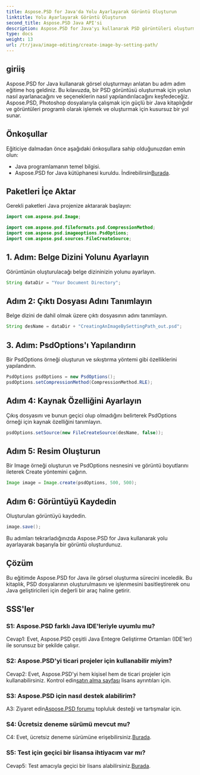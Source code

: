 ```yaml
---
title: Aspose.PSD for Java'da Yolu Ayarlayarak Görüntü Oluşturun
linktitle: Yolu Ayarlayarak Görüntü Oluşturun
second_title: Aspose.PSD Java API'si
description: Aspose.PSD for Java'yı kullanarak PSD görüntüleri oluşturmayı öğrenin. Sorunsuz görüntü oluşturmak için adım adım kılavuzumuzu izleyin.
type: docs
weight: 13
url: /tr/java/image-editing/create-image-by-setting-path/
---
```

## giriiş

Aspose.PSD for Java kullanarak görsel oluşturmayı anlatan bu adım adım eğitime hoş geldiniz. Bu kılavuzda, bir PSD görüntüsü oluşturmak için yolun nasıl ayarlanacağını ve seçeneklerin nasıl yapılandırılacağını keşfedeceğiz. Aspose.PSD, Photoshop dosyalarıyla çalışmak için güçlü bir Java kitaplığıdır ve görüntüleri programlı olarak işlemek ve oluşturmak için kusursuz bir yol sunar.

## Önkoşullar

Eğiticiye dalmadan önce aşağıdaki önkoşullara sahip olduğunuzdan emin olun:

- Java programlamanın temel bilgisi.
-  Aspose.PSD for Java kütüphanesi kuruldu. İndirebilirsin[Burada](https://releases.aspose.com/psd/java/).

## Paketleri İçe Aktar

Gerekli paketleri Java projenize aktararak başlayın:

```java
import com.aspose.psd.Image;

import com.aspose.psd.fileformats.psd.CompressionMethod;
import com.aspose.psd.imageoptions.PsdOptions;
import com.aspose.psd.sources.FileCreateSource;

```

## 1. Adım: Belge Dizini Yolunu Ayarlayın

Görüntünün oluşturulacağı belge dizininizin yolunu ayarlayın.

```java
String dataDir = "Your Document Directory";
```

## Adım 2: Çıktı Dosyası Adını Tanımlayın

Belge dizini de dahil olmak üzere çıktı dosyasının adını tanımlayın.

```java
String desName = dataDir + "CreatingAnImageBySettingPath_out.psd";
```

## 3. Adım: PsdOptions'ı Yapılandırın

Bir PsdOptions örneği oluşturun ve sıkıştırma yöntemi gibi özelliklerini yapılandırın.

```java
PsdOptions psdOptions = new PsdOptions();
psdOptions.setCompressionMethod(CompressionMethod.RLE);
```

## Adım 4: Kaynak Özelliğini Ayarlayın

Çıkış dosyasını ve bunun geçici olup olmadığını belirterek PsdOptions örneği için kaynak özelliğini tanımlayın.

```java
psdOptions.setSource(new FileCreateSource(desName, false));
```

## Adım 5: Resim Oluşturun

Bir Image örneği oluşturun ve PsdOptions nesnesini ve görüntü boyutlarını ileterek Create yöntemini çağırın.

```java
Image image = Image.create(psdOptions, 500, 500);
```

## Adım 6: Görüntüyü Kaydedin

Oluşturulan görüntüyü kaydedin.

```java
image.save();
```

Bu adımları tekrarladığınızda Aspose.PSD for Java kullanarak yolu ayarlayarak başarıyla bir görüntü oluşturdunuz.

## Çözüm

Bu eğitimde Aspose.PSD for Java ile görsel oluşturma sürecini inceledik. Bu kitaplık, PSD dosyalarının oluşturulmasını ve işlenmesini basitleştirerek onu Java geliştiricileri için değerli bir araç haline getirir.

## SSS'ler

### S1: Aspose.PSD farklı Java IDE'leriyle uyumlu mu?

Cevap1: Evet, Aspose.PSD çeşitli Java Entegre Geliştirme Ortamları (IDE'ler) ile sorunsuz bir şekilde çalışır.

### S2: Aspose.PSD'yi ticari projeler için kullanabilir miyim?

 Cevap2: Evet, Aspose.PSD'yi hem kişisel hem de ticari projeler için kullanabilirsiniz. Kontrol edin[satın alma sayfası](https://purchase.aspose.com/buy) lisans ayrıntıları için.

### S3: Aspose.PSD için nasıl destek alabilirim?

 A3: Ziyaret edin[Aspose.PSD forumu](https://forum.aspose.com/c/psd/34) topluluk desteği ve tartışmalar için.

### S4: Ücretsiz deneme sürümü mevcut mu?

 C4: Evet, ücretsiz deneme sürümüne erişebilirsiniz.[Burada](https://releases.aspose.com/).

### S5: Test için geçici bir lisansa ihtiyacım var mı?

 Cevap5: Test amacıyla geçici bir lisans alabilirsiniz.[Burada](https://purchase.aspose.com/temporary-license/).